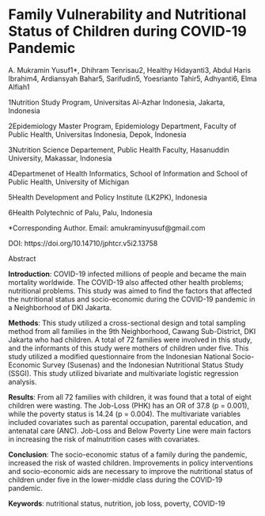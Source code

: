 # Family Vulnerability and Nutritional Status of Children during COVID-19 Pandemic
A. Mukramin Yusuf1*, Dhihram Tenrisau2, Healthy Hidayanti3, Abdul Haris Ibrahim4, Ardiansyah Bahar5, Sarifudin5, Yoesrianto Tahir5, Adhyanti6, Elma Alfiah1
<p> 1Nutrition Study Program, Universitas Al-Azhar Indonesia, Jakarta, Indonesia </p>
<p> 2Epidemiology Master Program, Epidemiology Department, Faculty of Public Health, Universitas Indonesia, Depok, Indonesia </p>
<p> 3Nutrition Science Departement, Public Health Faculty, Hasanuddin University, Makassar, Indonesia </p>
<p> 4Departmenet of Health Informatics, School of Information and School of Public Health, University of Michigan </p>
<p> 5Health Development and Policy Institute (LK2PK), Indonesia </p>
<p> 6Health Polytechnic of Palu, Palu, Indonesia </p>
<p> *Corresponding Author. Email: amukraminyusuf@gmail.com </p>
<p> DOI: https://doi.org/10.14710/jphtcr.v5i2.13758 </p>


<p> Abstract </p>
<p> <b>Introduction</b>: COVID-19 infected millions of people and became the main mortality worldwide. The COVID-19 also affected other health problems; nutritional problems. This study was aimed to find the factors that affected the nutritional status and socio-economic during the COVID-19 pandemic in a Neighborhood of DKI Jakarta. </p>
<p> <b>Methods</b>: This study utilized a cross-sectional design and total sampling method from all families in the 9th Neighborhood, Cawang Sub-District, DKI Jakarta who had children. A total of 72 families were involved in this study, and the informants of this study were mothers of children under five. This study utilized a modified questionnaire from the Indonesian National Socio-Economic Survey (Susenas) and the Indonesian Nutritional Status Study (SSGI). This study utilized bivariate and multivariate logistic regression analysis. </p>
<p> <b>Results</b>: From all 72 families with children, it was found that a total of eight children were wasting. The Job-Loss (PHK) has an OR of 37.8 (p = 0.001), while the poverty status is 14.24 (p = 0.004). The multivariate variables included covariates such as parental occupation, parental education, and antenatal care (ANC). Job-Loss and Below Poverty Line were main factors in increasing the risk of malnutrition cases with covariates. 
<p> <b>Conclusion</b>: The socio-economic status of a family during the pandemic, increased the risk of wasted children. Improvements in policy interventions and socio-economic aids are necessary to improve the nutritional status of children under five in the lower-middle class during the COVID-19 pandemic.
<p> <b>Keywords</b>: nutritional status, nutrition, job loss, poverty, COVID-19 </p>
